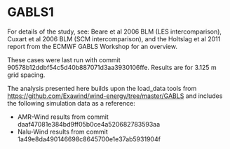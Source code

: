 # GABLS1

For details of the study, see: Beare et al 2006 BLM (LES intercomparison),
Cuxart et al 2006 BLM (SCM intercomparison), and the Holtslag et al 2011
report from the ECMWF GABLS Workshop for an overview.

These cases were last run with commit 90578b12ddbf54c5d40b887071d3aa3930106ffe.
Results are for 3.125 m grid spacing.

The analysis presented here builds upon the load_data tools from
https://github.com/Exawind/wind-energy/tree/master/GABLS and includes the
following simulation data as a reference:

* AMR-Wind results from commit daaf47081e384bd9ff05b0ce4a520682783593aa
* Nalu-Wind results from commit 1a49e8da490146698c8645700e1e37ab5931904f
